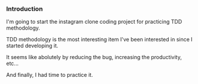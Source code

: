 ### Introduction

I'm going to start the instagram clone coding project for practicing TDD methodology.

TDD methodology is the most interesting item I've been interested in since I started developing it.

It seems like abolutely by reducing the bug, increasing the productivity, etc...

And finally, I had time to practice it.
